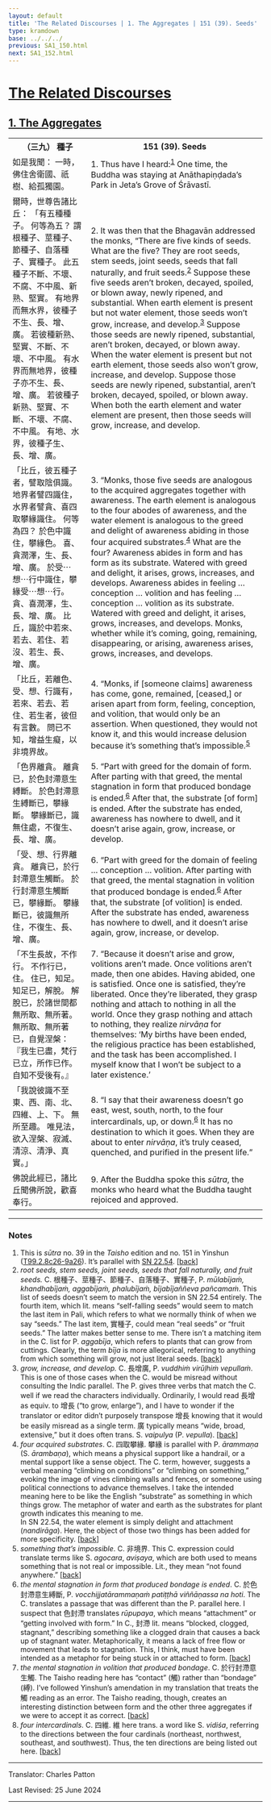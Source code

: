 ```yaml
---
layout: default
title: 'The Related Discourses | 1. The Aggregates | 151 (39). Seeds'
type: kramdown
base: ../../../
previous: SA1_150.html
next: SA1_152.html
---
```


<h1><a href='../index.html'>The Related Discourses</a></h1>
<h2><a href='index.html'>1. The Aggregates</a></h2>

<table class="trans">
  <th class='ch'>（三九） 種子</th>
  <th class='en'>151 (39). Seeds</th>
  <tr>
    <td class="ch" title='t99.2.8c26'>如是我聞： 一時，佛住舍衛國、祇樹、給孤獨園。</td>
    <td id='p1'>1. Thus have I heard:<sup id="ref1"><a href="#n1">1</a></sup> One time, the Buddha was staying at Anāthapiṇḍada’s Park in Jeta’s Grove of Śrāvastī.</td>
  </tr>
  <tr>
    <td class="ch" title='t99.2.8c27'>爾時，世尊告諸比丘： 「有五種種子。 何等為五？ 謂根種子、莖種子、節種子、自落種子、實種子。 此五種子不斷、不壞、不腐、不中風、新熟、堅實。 有地界而無水界，彼種子不生、長、增、廣。 若彼種新熟、堅實、不斷、不壞、不中風。 有水界而無地界，彼種子亦不生、長、增、廣。 若彼種子新熟、堅實、不斷、不壞、不腐、不中風。 有地、水界，彼種子生、長、增、廣。</td>
    <td id='p2'>2. It was then that the Bhagavān addressed the monks, “There are five kinds of seeds. What are the five? They are root seeds, stem seeds, joint seeds, seeds that fall naturally, and fruit seeds.<sup id="ref2"><a href="#n2">2</a></sup> Suppose these five seeds aren’t broken, decayed, spoiled, or blown away, newly ripened, and substantial. When earth element is present but not water element, those seeds won’t grow, increase, and develop.<sup id="ref3"><a href="#n3">3</a></sup> Suppose those seeds are newly ripened, substantial, aren’t broken, decayed, or blown away. When the water element is present but not earth element, those seeds also won’t grow, increase, and develop. Suppose those seeds are newly ripened, substantial, aren’t broken, decayed, spoiled, or blown away. When both the earth element and water element are present, then those seeds will grow, increase, and develop.</td>
  </tr>
  <tr>
    <td class="ch" title='t99.2.9a5'>「比丘，彼五種子者，譬取陰俱識。 地界者譬四識住，水界者譬貪、喜四取攀緣識住。 何等為四？ 於色中識住，攀緣色。 喜、貪潤澤，生、長、增、廣。 於受⋯想⋯行中識住，攀緣受⋯想⋯行。 貪、喜潤澤，生、長、增、廣。 比丘，識於中若來、若去、若住、若沒、若生、長、增、廣。</td>
    <td id='p3'>3. “Monks, those five seeds are analogous to the acquired aggregates together with awareness. The earth element is analogous to the four abodes of awareness, and the water element is analogous to the greed and delight of awareness abiding in those four acquired substrates.<sup id="ref4"><a href="#n4">4</a></sup> What are the four? Awareness abides in form and has form as its substrate. Watered with greed and delight, it arises, grows, increases, and develops. Awareness abides in feeling … conception … volition and has feeling … conception … volition as its substrate. Watered with greed and delight, it arises, grows, increases, and develops. Monks, whether while it’s coming, going, remaining, disappearing, or arising, awareness arises, grows, increases, and develops.</td>
  </tr>
  <tr>
    <td class="ch" title='t99.2.9a11'>「比丘，若離色、受、想、行識有，若來、若去、若住、若生者，彼但有言數。 問已不知，增益生癡，以非境界故。</td>
    <td id='p4'>4. “Monks, if [someone claims] awareness has come, gone, remained, [ceased,] or arisen apart from form, feeling, conception, and volition, that would only be an assertion. When questioned, they would not know it, and this would increase delusion because it’s something that’s impossible.<sup id="ref5"><a href="#n5">5</a></sup></td>
  </tr>
  <tr>
    <td class="ch" title='t99.2.9a13'>「色界離貪。 離貪已，於色封滯意生縛斷。 於色封滯意生縛斷已，攀緣斷。 攀緣斷已，識無住處，不復生、長、增、廣。</td>
    <td id='p5'>5. “Part with greed for the domain of form. After parting with that greed, the mental stagnation in form that produced bondage is ended.<sup id="ref6"><a href="#n6">6</a></sup> After that, the substrate [of form] is ended. After the substrate has ended, awareness has nowhere to dwell, and it doesn’t arise again, grow, increase, or develop.</td>
  </tr>
  <tr>
    <td class="ch" title='t99.2.9a16'>「受、想、行界離貪。 離貪已，於行封滯意生觸斷。 於行封滯意生觸斷已，攀緣斷。 攀緣斷已，彼識無所住，不復生、長、增、廣。</td>
    <td id='p6'>6. “Part with greed for the domain of feeling … conception … volition. After parting with that greed, the mental stagnation in volition that produced bondage is ended.<sup id="ref6"><a href="#n6">6</a></sup> After that, the substrate [of volition] is ended. After the substrate has ended, awareness has nowhere to dwell, and it doesn’t arise again, grow, increase, or develop.</td>
  </tr>
  <tr>
    <td class="ch" title='t99.2.9a19'>「不生長故，不作行。 不作行已，住。 住已，知足。 知足已，解脫。 解脫已，於諸世間都無所取、無所著。 無所取、無所著已，自覺涅槃： 『我生已盡，梵行已立，所作已作。 自知不受後有。』</td>
    <td id='p7'>7. “Because it doesn’t arise and grow, volitions aren’t made. Once volitions aren’t made, then one abides. Having abided, one is satisfied. Once one is satisfied, they’re liberated. Once they’re liberated, they grasp nothing and attach to nothing in all the world. Once they grasp nothing and attach to nothing, they realize <em>nirvāṇa</em> for themselves: ‘My births have been ended, the religious practice has been established, and the task has been accomplished. I myself know that I won’t be subject to a later existence.’</td>
  </tr>
  <tr>
    <td class="ch" title='t99.2.9a23'>「我說彼識不至東、西、南、北、四維、上、下。 無所至趣。 唯見法，欲入涅槃、寂滅、清涼、清淨、真實。」</td>
    <td id='p8'>8. “I say that their awareness doesn’t go east, west, south, north, to the four intercardinals, up, or down.<sup id="ref6"><a href="#n6">6</a></sup> It has no destination to which it goes. When they are about to enter <em>nirvāṇa</em>, it’s truly ceased, quenched, and purified in the present life.”</td>
  </tr>
  <tr>
    <td class="ch" title='t99.2.9a25'>佛說此經已，諸比丘聞佛所說，歡喜奉行。</td>
    <td id='p9'>9. After the Buddha spoke this <em>sūtra</em>, the monks who heard what the Buddha taught rejoiced and approved.</td>
  </tr>
</table>

<hr/>

<h3 id="notes">Notes</h3>

<ol>
<li id="n1">This is <em>sūtra</em> no. 39 in the <cite>Taisho</cite> edition and no. 151 in Yinshun (<a href="https://cbetaonline.dila.edu.tw/zh/T02n0099_p0008c26" target="_blank">T99.2.8c26-9a26</a>). It’s parallel with <a href="https://suttacentral.net/sn22.54" target="_blank">SN 22.54</a>. [<a href="#ref1">back</a>]</li>
<li id="n2"><em>root seeds, stem seeds, joint seeds, seeds that fall naturally, and fruit seeds.</em> C. 根種子、莖種子、節種子、自落種子、實種子, P. <em>mūlabījaṁ, khandhabījaṁ, aggabījaṁ, phalubījaṁ, bījabījaññeva pañcamaṁ</em>. This list of seeds doesn’t seem to match the version in SN 22.54 entirely. The fourth item, which lit. means “self-falling seeds” would seem to match the last item in Pali, which refers to what we normally think of when we say “seeds.” The last item, 實種子, could mean “real seeds” or “fruit seeds.” The latter makes better sense to me. There isn’t a matching item in the C. list for P. <em>aggabīja</em>, which refers to plants that can grow from cuttings. Clearly, the term <em>bīja</em> is more allegorical, referring to anything from which something will grow, not just literal seeds. [<a href="#ref2">back</a>]</li>
<li id="n3"><em>grow, increase, and develop.</em> C. 長增廣, P. <em>vuddhiṁ virūḷhiṁ vepullaṁ</em>. This is one of those cases when the C. would be misread without consulting the Indic parallel. The P. gives three verbs that match the C. well if we read the characters individually. Ordinarily, I would read 長增 as equiv. to 增長 (“to grow, enlarge”), and I have to wonder if the translator or editor didn’t purposely transpose 增長 knowing that it would be easily misread as a single term. 廣 typically means “wide, broad, extensive,” but it does often trans. S. <em>vaipulya</em> (P. <em>vepulla</em>). [<a href="#ref3">back</a>]</li>
<li id="n4"><em>four acquired substrates</em>. C. 四取攀緣. 攀緣 is parallel with P. <em>ārammaṇa</em> (S. <em>ārambaṇa</em>), which means a physical support like a handrail, or a mental support like a sense object. The C. term, however, suggests a verbal meaning “climbing on conditions” or “climbing on something,” evoking the image of vines climbing walls and fences, or someone using political connections to advance themselves. I take the intended meaning here to be like the English “substrate” as something in which things grow. The metaphor of water and earth as the substrates for plant growth indicates this meaning to me.<br/>
In SN 22.54, the water element is simply delight and attachment (<em>nandirāga</em>). Here, the object of those two things has been added for more specificity. [<a href="#ref4">back</a>]</li>
<li id="n5"><em>something that’s impossible</em>. C. 非境界. This C. expression could translate terms like S. <em>agocara</em>, <em>aviṣaya</em>, which are both used to means something that is not real or impossible. Lit., they mean “not found anywhere.” [<a href="#ref5">back</a>]</li>
<li id="n6"><em>the mental stagnation in form that produced bondage is ended</em>. C. 於色封滯意生縛斷, P. <em>vocchijjatārammaṇaṁ patiṭṭhā viññāṇassa na hoti</em>. The C. translates a passage that was different than the P. parallel here. I suspect that 色封滯 translates <em>rūpupaya</em>, which means “attachment” or “getting involved with form.” In C., 封滯 lit. means “blocked, clogged, stagnant,” describing something like a clogged drain that causes a back up of stagnant water. Metaphorically, it means a lack of free flow or movement that leads to stagnation. This, I think, must have been intended as a metaphor for being stuck in or attached to form. [<a href="#ref6">back</a>]</li>
<li id="n6"><em>the mental stagnation in volition that produced bondage</em>. C. 於行封滯意生觸. The Taisho reading here has “contact” (觸) rather than “bondage” (縛). I’ve followed Yinshun’s amendation in my translation that treats the 觸 reading as an error. The Taisho reading, though, creates an interesting distinction between form and the other three aggregates if we were to accept it as correct. [<a href="#ref6">back</a>]</li>
<li id="n6"><em>four intercardinals</em>. C. 四維. 維 here trans. a word like S. <em>vidiśa</em>, referring to the directions between the four cardinals (northeast, northwest, southeast, and southwest). Thus, the ten directions are being listed out here. [<a href="#ref6">back</a>]</li>
</ol>
<hr/>

<p class="translator">Translator: Charles Patton</p>
<p class='revised'>Last Revised: 25 June 2024</p>

<hr/>